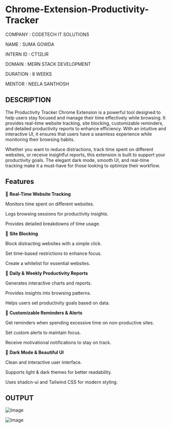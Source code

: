 # Chrome-Extension-Productivity-Tracker

COMPANY : CODETECH IT SOLUTIONS

NAME : SUMA GOWDA

INTERN ID : CT12LIR

DOMAIN : MERN STACK DEVELOPMENT

DURATION : 8 WEEKS

MENTOR : NEELA SANTHOSH

## DESCRIPTION

The Productivity Tracker Chrome Extension is a powerful tool designed to help users stay focused and manage their time effectively while browsing. It provides real-time website tracking, site blocking, 
customizable reminders, and detailed productivity reports to enhance efficiency. With an intuitive and interactive UI, it ensures that users have a seamless experience while monitoring their browsing habits.

Whether you want to reduce distractions, track time spent on different websites, or receive insightful reports, this extension is built to support your productivity goals. The elegant dark mode, smooth UI, and real-time tracking make it a must-have for those looking to optimize their workflow.

 ## Features

🔹 **Real-Time Website Tracking**

Monitors time spent on different websites.

Logs browsing sessions for productivity insights.

Provides detailed breakdowns of time usage.

🔹 **Site Blocking**

Block distracting websites with a simple click.

Set time-based restrictions to enhance focus.

Create a whitelist for essential websites.

🔹 **Daily & Weekly Productivity Reports**

Generates interactive charts and reports.

Provides insights into browsing patterns.

Helps users set productivity goals based on data.

🔹 **Customizable Reminders & Alerts**

Get reminders when spending excessive time on non-productive sites.

Set custom alerts to maintain focus.

Receive motivational notifications to stay on track.

🔹 **Dark Mode & Beautiful UI**

Clean and interactive user interface.

Supports light & dark themes for better readability.

Uses shadcn-ui and Tailwind CSS for modern styling.

## OUTPUT 

![Image](https://github.com/user-attachments/assets/e89b31be-64de-4afe-a353-119ed79efafe)

![Image](https://github.com/user-attachments/assets/0ee14da3-4686-42e8-ab86-da2bc098d023)


